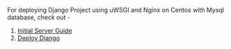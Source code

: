 For deploying Django Project using uWSGI and Nginx on Centos with Mysql database, check out - 
1. [Initial Server Guide](https://codingpaths.com/initial-server-setup/)
2. [Deploy Django](https://codingpaths.com/deploy-django-application-with-uwsgi-and-nginx-on-centos/)